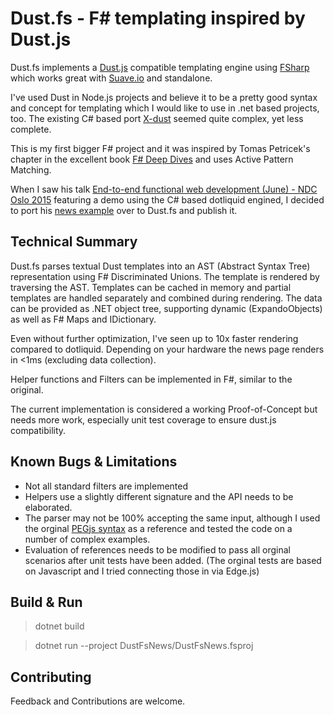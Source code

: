# Dust.fs - F# templating inspired by Dust.js

Dust.fs implements a [Dust.js](http://www.dustjs.com/) compatible templating engine using [FSharp](http://fsharp.org) which works great with [Suave.io](http://suave.io) and standalone.

I've used Dust in Node.js projects and believe it to be a pretty good syntax and concept for templating which I would like to use in .net based projects, too. The existing C# based port [X-dust](https://github.com/dannichols/x-dust) seemed quite complex, yet less complete.

This is my first bigger F# project and it was inspired by Tomas Petricek's chapter in the excellent book [F# Deep Dives](http://functional-programming.net/deepdives/) and uses Active Pattern Matching.

When I saw his talk [End-to-end functional web development (June) - NDC Oslo 2015](http://tpetricek.github.io/Talks/2015/end-to-end-web/ndc/#/) featuring a demo using the C# based dotliquid engined, I decided to port his [news example](https://github.com/tpetricek/Talks/tree/master/2015/end-to-end-web/ndc/code-done/news) over to Dust.fs and publish it.

## Technical Summary

Dust.fs parses textual Dust templates into an AST (Abstract Syntax Tree) representation using F# Discriminated Unions. The template is rendered by traversing the AST. Templates can be cached in memory and partial templates are handled separately and combined during rendering. The data can be provided as .NET object tree, supporting dynamic (ExpandoObjects) as well as F# Maps and IDictionary.

Even without further optimization, I've seen up to 10x faster rendering compared to dotliquid. Depending on your hardware the news page renders in <1ms (excluding data collection).

Helper functions and Filters can be implemented in F#, similar to the original.

The current implementation is considered a working Proof-of-Concept but needs more work, especially unit test coverage to ensure dust.js compatibility.

## Known Bugs & Limitations

- Not all standard filters are implemented
- Helpers use a slightly different signature and the API needs to be elaborated.
- The parser may not be 100% accepting the same input, although I used the orginal [PEGjs syntax](https://github.com/linkedin/dustjs/blob/master/src/dust.pegjs) as a reference and tested the code on a number of complex examples.
- Evaluation of references needs to be modified to pass all orginal scenarios after unit tests have been added. (The orginal tests are based on Javascript and I tried connecting those in via Edge.js) 

## Build & Run

> dotnet build

> dotnet run --project DustFsNews/DustFsNews.fsproj

## Contributing

Feedback and Contributions are welcome.
